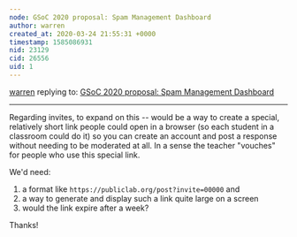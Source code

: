 ```yaml
---
node: GSoC 2020 proposal: Spam Management Dashboard
author: warren
created_at: 2020-03-24 21:55:31 +0000
timestamp: 1585086931
nid: 23129
cid: 26556
uid: 1
---
```




[warren](../profile/warren) replying to: [GSoC 2020 proposal: Spam Management Dashboard](../notes/keshav_sethi0004/03-12-2020/gsoc-2020-proposal-spam-management-dashboard)

----
Regarding invites, to expand on this -- would be a way to create a special, relatively short link people could open in a browser (so each student in a classroom could do it) so you can create an account and post a response without needing to be moderated at all. In a sense the teacher "vouches" for people who use this special link. 

We'd need:

1. a format like `https://publiclab.org/post?invite=00000` and 
2. a way to generate and display such a link quite large on a screen
3. would the link expire after a week? 

Thanks! 